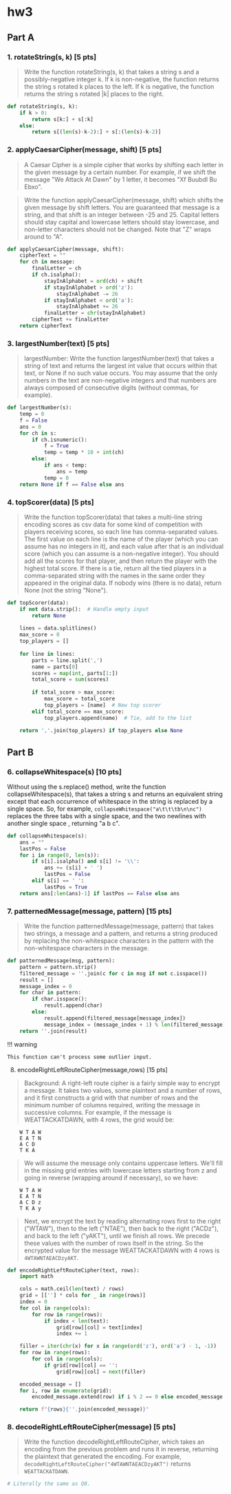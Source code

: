 # hw3

## Part A

### 1. rotateString(s, k) [5 pts]

> Write the function rotateString(s, k) that takes a string s and a possibly-negative integer k. If k is non-negative, the function returns the string s rotated k places to the left. If k is negative, the function returns the string s rotated |k| places to the right.

```python
def rotateString(s, k):
    if k > 0:
        return s[k:] + s[:k]
    else:
        return s[(len(s)-k-2):] + s[:(len(s)-k-2)]
```

### 2. applyCaesarCipher(message, shift) [5 pts]

> A Caesar Cipher is a simple cipher that works by shifting each letter in the given message by a certain number. For example, if we shift the message "We Attack At Dawn" by 1 letter, it becomes "Xf Buubdl Bu Ebxo".

> Write the function applyCaesarCipher(message, shift) which shifts the given message by shift letters. You are guaranteed that message is a string, and that shift is an integer between -25 and 25. Capital letters should stay capital and lowercase letters should stay lowercase, and non-letter characters should not be changed. Note that "Z" wraps around to "A".

```python
def applyCaesarCipher(message, shift):
    cipherText = ""
    for ch in message:
        finalLetter = ch
        if ch.isalpha():
            stayInAlphabet = ord(ch) + shift 
            if stayInAlphabet > ord('z'):
                stayInAlphabet -= 26
            if stayInAlphabet < ord('a'):
                stayInAlphabet += 26
            finalLetter = chr(stayInAlphabet)
        cipherText += finalLetter
    return cipherText
```

### 3. largestNumber(text) [5 pts]

> largestNumber: Write the function largestNumber(text) that takes a string of text and returns the largest int value that occurs within that text, or None if no such value occurs. You may assume that the only numbers in the text are non-negative integers and that numbers are always composed of consecutive digits (without commas, for example).

```python
def largestNumber(s):
    temp = 0
    f = False
    ans = 0
    for ch in s:
        if ch.isnumeric():
            f = True
            temp = temp * 10 + int(ch)
        else:
            if ans < temp:
                ans = temp
            temp = 0
    return None if f == False else ans
```

### 4. topScorer(data) [5 pts]

> Write the function topScorer(data) that takes a multi-line string encoding scores as csv data for some kind of competition with players receiving scores, so each line has comma-separated values. The first value on each line is the name of the player (which you can assume has no integers in it), and each value after that is an individual score (which you can assume is a non-negative integer). You should add all the scores for that player, and then return the player with the highest total score. If there is a tie, return all the tied players in a comma-separated string with the names in the same order they appeared in the original data. If nobody wins (there is no data), return None (not the string "None").

```python
def topScorer(data):
    if not data.strip():  # Handle empty input
        return None
    
    lines = data.splitlines()
    max_score = 0
    top_players = []
    
    for line in lines:
        parts = line.split(',')
        name = parts[0]
        scores = map(int, parts[1:])
        total_score = sum(scores)
        
        if total_score > max_score:
            max_score = total_score
            top_players = [name]  # New top scorer
        elif total_score == max_score:
            top_players.append(name)  # Tie, add to the list
    
    return ','.join(top_players) if top_players else None
```

## Part B

### 6. collapseWhitespace(s) [10 pts]
Without using the s.replace() method, write the function collapseWhitespace(s), that takes a string s and returns an equivalent string except that each occurrence of whitespace in the string is replaced by a single space. So, for example, `collapseWhitespace("a\t\t\tb\n\nc")` replaces the three tabs with a single space, and the two newlines with another single space , returning "a b c".

```python
def collapseWhitespace(s):
    ans = ""
    lastPos = False
    for i in range(0, len(s)):
        if s[i].isalpha() and s[i] != '\\':
            ans += (s[i] + ' ')
            lastPos = False
        elif s[i] == ' ':
            lastPos = True
    return ans[:len(ans)-1] if lastPos == False else ans
```

### 7. patternedMessage(message, pattern) [15 pts]

> Write the function patternedMessage(message, pattern) that takes two strings, a message and a pattern, and returns a string produced by replacing the non-whitespace characters in the pattern with the non-whitespace characters in the message.


```python
def patternedMessage(msg, pattern):
    pattern = pattern.strip()
    filtered_message = ''.join(c for c in msg if not c.isspace())
    result = []
    message_index = 0
    for char in pattern:
        if char.isspace():
            result.append(char)
        else:
            result.append(filtered_message[message_index])
            message_index = (message_index + 1) % len(filtered_message)
    return ''.join(result)
```

!!! warning

    This function can't process some outlier input.


8. encodeRightLeftRouteCipher(message,rows) [15 pts]

> Background: A right-left route cipher is a fairly simple way to encrypt a message. It takes two values, some plaintext and a number of rows, and it first constructs a grid with that number of rows and the minimum number of columns required, writing the message in successive columns. For example, if the message is WEATTACKATDAWN, with 4 rows, the grid would be:

```text
    W T A W
    E A T N
    A C D
    T K A
```
> We will assume the message only contains uppercase letters. We'll fill in the missing grid entries with lowercase letters starting from z and going in reverse (wrapping around if necessary), so we have:

```text
    W T A W
    E A T N
    A C D z
    T K A y
```

> Next, we encrypt the text by reading alternating rows first to the right ("WTAW"), then to the left ("NTAE"), then back to the right ("ACDz"), and back to the left ("yAKT"), until we finish all rows. We precede these values with the number of rows itself in the string. So the encrypted value for the message WEATTACKATDAWN with 4 rows is `4WTAWNTAEACDzyAKT`.


```python
def encodeRightLeftRouteCipher(text, rows):
    import math

    cols = math.ceil(len(text) / rows)
    grid = [[''] * cols for _ in range(rows)]
    index = 0
    for col in range(cols):
        for row in range(rows):
            if index < len(text):
                grid[row][col] = text[index]
                index += 1

    filler = iter(chr(x) for x in range(ord('z'), ord('a') - 1, -1))
    for row in range(rows):
        for col in range(cols):
            if grid[row][col] == '':
                grid[row][col] = next(filler)

    encoded_message = []
    for i, row in enumerate(grid):
        encoded_message.extend(row) if i % 2 == 0 else encoded_message.extend(row[::-1])

    return f"{rows}{''.join(encoded_message)}"
```

### 8. decodeRightLeftRouteCipher(message) [5 pts]

> Write the function decodeRightLeftRouteCipher, which takes an encoding from the previous problem and runs it in reverse, returning the plaintext that generated the encoding. For example, `decodeRightLeftRouteCipher("4WTAWNTAEACDzyAKT")` returns `WEATTACKATDAWN`.

```python
# Literally the same as Q8.
```